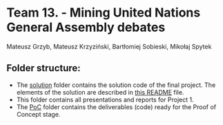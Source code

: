 # Team 13. - Mining United Nations General Assembly debates

Mateusz Grzyb, Mateusz Krzyziński, Bartłomiej Sobieski, Mikołaj Spytek

## Folder structure:
- The [solution](solution) folder contains the solution code of the final project. The elements of the solution are described in [this README](solution/README.md) file.
- This folder contains all presentations and reports for Project 1.
- The [PoC](PoC) folder contains the deliverables (code) ready for the Proof of Concept stage.

